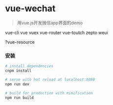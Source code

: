 # vue-wechat
> 用vue.js开发微信app界面的demo

vue-cli vue vuex vue-router vue-toutch zepto weui

?vue-resource
### 安装

``` bash
# install dependencies
cnpm install

# serve with hot reload at localhost:8080
npm run dev

# build for production with minification
npm run build

```